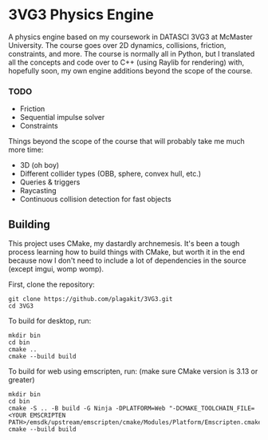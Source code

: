 # 3VG3 Physics Engine

A physics engine based on my coursework in DATASCI 3VG3 at McMaster University. 
The course goes over 2D dynamics, collisions, friction, constraints, and more. The course is
normally all in Python, but I translated all the concepts and code over to C++ (using Raylib
for rendering) with, hopefully soon, my own engine additions beyond the scope of the course.

### TODO
- Friction
- Sequential impulse solver
- Constraints

Things beyond the scope of the course that will probably take me much more time:
- 3D (oh boy)
- Different collider types (OBB, sphere, convex hull, etc.)
- Queries & triggers
- Raycasting
- Continuous collision detection for fast objects


## Building

This project uses CMake, my dastardly archnemesis. It's been a tough process learning how
to build things with CMake, but worth it in the end because now I don't need to
include a lot of dependencies in the source (except imgui, womp womp).

First, clone the repository:
```
git clone https://github.com/plagakit/3VG3.git
cd 3VG3
```

To build for desktop, run:
```
mkdir bin
cd bin
cmake ..
cmake --build build
```

To build for web using emscripten, run: (make sure CMake version is 3.13 or greater)
```
mkdir bin
cd bin
cmake -S .. -B build -G Ninja -DPLATFORM=Web "-DCMAKE_TOOLCHAIN_FILE=<YOUR EMSCRIPTEN PATH>/emsdk/upstream/emscripten/cmake/Modules/Platform/Emscripten.cmake"
cmake --build build
```
